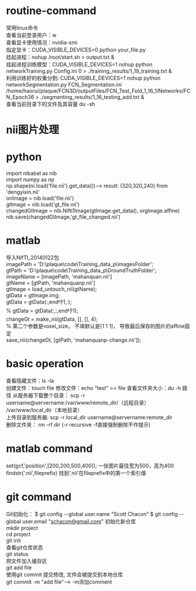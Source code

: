 # routine-command  
常用linux命令  
查看当前登录用户：w  
查看显卡使用情况：nvidia-smi  
指定显卡：CUDA_VISIBLE_DEVICES=0    python  your_file.py  
挂起进程：nohup /root/start.sh > output.txt &  
挂起进程训练模型：CUDA_VISIBLE_DEVICES=1 nohup python networkTraining.py Config.ini 0 > ./training_results/1_19_training.txt &    
利用训练好的权重分割: CUDA_VISIBLE_DEVICES=1 nohup python networkSegmentation.py FCN_Segmentation.ini /home/haorui/plaque/FCN3D/outputFiles/FCN_Test_Fold_1_16_1/Networks/FCN_Epoch36 > ./segmenting_results/1_16_testing_add.txt &  
查看当前目录下的文件及其容量 du -sh

# nii图片处理
# python
import nibabel as nib  
import numpy as np  
np.shape(ni.load('file.nii').get_data())--> result: (320,320,240) from 'dengyixin.nii'   
oriImage = nib.load('file.nii')  
gtImage = nib.load('gt_file.nii')  
changedGtImage = nib.Nifti1Image(gtImage.get_data(), orgImage.affine)  
nib.save(changedGtImage,'gt_file_changed.nii')  
# matlab
导入NIfTI_20140122包  
imagePath = 'D:\plaque\code\Training_data_p\imagesFolder\';  
gtPath = 'D:\plaque\code\Training_data_p\GroundTruthFolder\';  
imageName = [imagePath, 'mahanquan.nii']  
gtName = [gtPath, 'mahanquanp.nii']  
gtImage = load_untouch_nii(gtName);  
gtData = gtImage.img;  
gtData = gtData(:,end:-1:1,:);  
% gtData = gtData(:,:,end:-1:1);  
changeGt = make_nii(gtData, [], [], 4);  
% 第二个参数是voxel_size， 不填默认是[1 1 1]， 导致最后保存的图片的affine固定  
save_nii(changeGt, [gtPath, 'mahanquanp-change.nii']);  



# basic operation  
查看隐藏文件：ls -la  
创建文件：touch file
修改文件：echo "test" >> file
查看文件夹大小：du -h 路径
从服务器下载整个目录： scp -r username@servername:/var/www/remote_dir/（远程目录） /var/www/local_dir（本地目录）  
上传目录到服务器: scp  -r local_dir username@servername:remote_dir  
删除文件夹： rm -rf dir (-r recursive -f直接强制删除不作提示)  

# matlab command  
set(gcf,'position',[200,200,500,400]); 一张图片最佳宽为500，高为400
findstr('.nii',fileprefix) 找到'.nii'在fileprefix中的第一个索引值

# git command  
Git初始化：
$ git config --global user.name "Scott Chacon"
$ git config --global user.email "schacon@gmail.com"
初始化新仓库  
mkdir project  
cd project  
git init  
查看git仓库状态  
git status  
把文件加入缓存区  
git add file  
使用git commit 提交修改, 文件会被提交到本地仓库  
git commit -m "add file"--> -m添加comment
